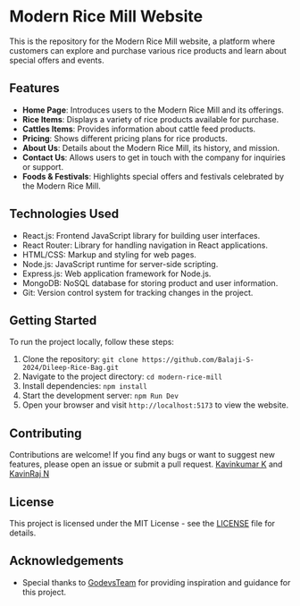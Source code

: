 # Modern Rice Mill Website

This is the repository for the Modern Rice Mill website, a platform where customers can explore and purchase various rice products and learn about special offers and events.

## Features

- **Home Page**: Introduces users to the Modern Rice Mill and its offerings.
- **Rice Items**: Displays a variety of rice products available for purchase.
- **Cattles Items**: Provides information about cattle feed products.
- **Pricing**: Shows different pricing plans for rice products.
- **About Us**: Details about the Modern Rice Mill, its history, and mission.
- **Contact Us**: Allows users to get in touch with the company for inquiries or support.
- **Foods & Festivals**: Highlights special offers and festivals celebrated by the Modern Rice Mill.

## Technologies Used

- React.js: Frontend JavaScript library for building user interfaces.
- React Router: Library for handling navigation in React applications.
- HTML/CSS: Markup and styling for web pages.
- Node.js: JavaScript runtime for server-side scripting.
- Express.js: Web application framework for Node.js.
- MongoDB: NoSQL database for storing product and user information.
- Git: Version control system for tracking changes in the project.

## Getting Started

To run the project locally, follow these steps:

1. Clone the repository: `git clone https://github.com/Balaji-S-2024/Dileep-Rice-Bag.git`
2. Navigate to the project directory: `cd modern-rice-mill`
3. Install dependencies: `npm install`
4. Start the development server: `npm Run Dev`
5. Open your browser and visit `http://localhost:5173` to view the website.

## Contributing

Contributions are welcome! If you find any bugs or want to suggest new features, please open an issue or submit a pull request.
[Kavinkumar K](https://github.com/Kavin1421/) and 
[KavinRaj N](https://github.com/KAVINRAJ1103)
## License

This project is licensed under the MIT License - see the [LICENSE](LICENSE) file for details.

## Acknowledgements

- Special thanks to [GodevsTeam](https://godevs.me/GodevsPortfolio/) for providing inspiration and guidance for this project.

